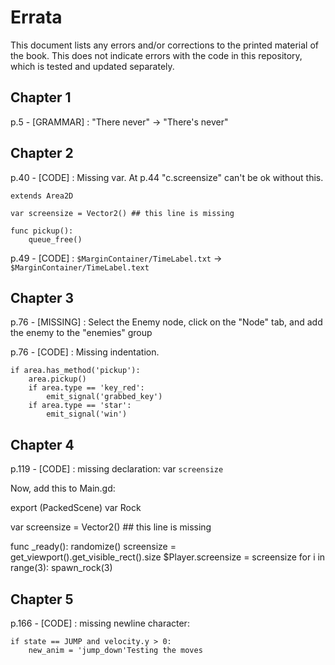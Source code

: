 # Errata

This document lists any errors and/or corrections to the printed material of the book. This does not indicate errors with the code in this repository, which is
tested and updated separately.

## Chapter 1

p.5 - [GRAMMAR] : "There never" -> "There's never"

## Chapter 2

p.40 - [CODE] : Missing var. At p.44 "c.screensize" can't be ok without this.

    extends Area2D

    var screensize = Vector2() ## this line is missing

    func pickup():
        queue_free()

p.49 - [CODE] : `$MarginContainer/TimeLabel.txt` -> `$MarginContainer/TimeLabel.text`

## Chapter 3

p.76 - [MISSING] : Select the Enemy node, click on the "Node" tab, and add the enemy to the "enemies" group

p.76 - [CODE] : Missing indentation.

    if area.has_method('pickup'):
        area.pickup()
        if area.type == 'key_red':
            emit_signal('grabbed_key')
        if area.type == 'star':
            emit_signal('win')

## Chapter 4

p.119 - [CODE] : missing declaration: var `screensize`

Now, add this to Main.gd:

   export (PackedScene) var Rock

   var screensize = Vector2() ## this line is missing

   func _ready():
       randomize()
       screensize = get_viewport().get_visible_rect().size
       $Player.screensize = screensize
       for i in range(3):
           spawn_rock(3)

## Chapter 5

p.166 - [CODE] : missing newline character:

    if state == JUMP and velocity.y > 0:
        new_anim = 'jump_down'Testing the moves